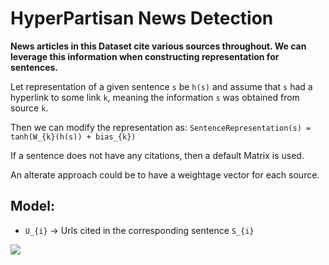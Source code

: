 # HyperPartisan News Detection

**News articles in this Dataset cite various sources throughout. We can leverage this information when constructing representation for sentences.**

Let representation of a given sentence `s` be `h(s)` and assume that `s` had a hyperlink to some link `k`, meaning the information `s` was obtained from source `k`. 

Then we can modify the representation as:
`SentenceRepresentation(s) = tanh(W_{k}(h(s)) + bias_{k})`

If a sentence does not have any citations, then a default Matrix is used.

An alterate approach could be to have a weightage vector for each source.

## Model:
* `U_{i}` -> Urls cited in the corresponding sentence `S_{i}`
<img src='https://raw.githubusercontent.com/ramkishore07s/SemEval-19-HyperPartisan-News-Detection/master/CredVectorModel/model.jpg?token=AUR6a5Bx8WGc9V7PvW7YPwbhA0CVRTdBks5b2rBjwA%3D%3D'/>
